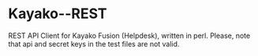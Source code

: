 Kayako--REST
============

 REST API Client for Kayako Fusion (Helpdesk), written in perl.
	Please, note that api and secret keys in the test files are not
	valid.
